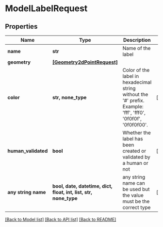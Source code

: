 # ModelLabelRequest


## Properties
Name | Type | Description | Notes
------------ | ------------- | ------------- | -------------
**name** | **str** | Name of the label | 
**geometry** | [**[Geometry2dPointRequest]**](Geometry2dPointRequest.md) |  | 
**color** | **str, none_type** |              Color of the label in hexadecimal string without the &#39;#&#39; prefix.             Example: &#39;fff&#39;, &#39;fff0&#39;, &#39;0f0f0f&#39;, &#39;0f0f0f00&#39;.          | [optional] 
**human_validated** | **bool** | Whether the label has been created or validated by a human or not | [optional] 
**any string name** | **bool, date, datetime, dict, float, int, list, str, none_type** | any string name can be used but the value must be the correct type | [optional]

[[Back to Model list]](../README.md#documentation-for-models) [[Back to API list]](../README.md#documentation-for-api-endpoints) [[Back to README]](../README.md)


